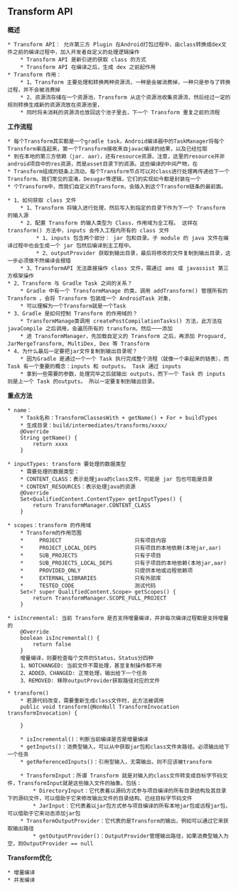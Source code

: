 
## Transform API ##

**概述**

	* Transform API： 允许第三方 Plugin 在Android打包过程中，由class转换成dex文件之前的编译过程中，加入开发者自定义的处理逻辑操作
		* Transform API 是新引进的获取 class 的方式
		* Transform API 在编译之后，生成 dex 之前起作用
	* Transform 作用：
		* 1、Transform 主要处理和转换两种资源流，一种是会被消费掉，一种只是参与了转换过程，并不会被消费掉
		* 2、资源流存储在一个资源池，Transform 从这个资源池收集资源流，然后经过一定的规则转换生成新的资源流放在资源池里，
		* 同时将未消耗的资源流也放回这个池子里去，下一个 Transform 重复之前的流程
		
**工作流程**

	* 每个Transform其实都是一个gradle task，Android编译器中的TaskManager将每个Transform串连起来，第一个Transform接收来自javac编译的结果，以及已经拉取
	* 到在本地的第三方依赖（jar. aar），还有resource资源，注意，这里的resource并非android项目中的res资源，而是asset目录下的资源。这些编译的中间产物，在
	* Transform组成的链条上流动，每个Transform节点可以对class进行处理再传递给下一个Transform。我们常见的混淆，Desugar等逻辑，它们的实现如今都是封装在一个
	* 个Transform中，而我们自定义的Transform，会插入到这个Transform链条的最前面。

	* 1、如何获取 class 文件
		* 1、Transform 将输入进行处理，然后写入到指定的目录下作为下一个 Transform 的输入源
		* 2、配置 Transform 的输入类型为 Class，作用域为全工程。 这样在 transform() 方法中，inputs 会传入工程内所有的 class 文件
			 * 1、inputs 包含两个部分： jar 包和目录。子 module 的 java 文件在编译过程中也会生成一个 jar 包然后编译到主工程中。
		 	 * 2、outputProvider 获取到输出目录，最后将修改的文件复制到输出目录，这一步必须做不然编译会报错
		* 3、TransformAPI 无法直接操作 class 文件，需通过 ams 或 javassist 第三方框架操作
	* 2、Transform 与 Gradle Task 之间的关系？
		* Gradle 中有一个 TransformManage 的类，调用 addTransform() 管理所有的 Transform ，会将 Transform 包装成一个 AndroidTask 对象，
		* 可以理解为一个Transform就是一个Task
	* 3、Gradle 是如何控制 Transform 的作用域的？
		* TransformManage类调用 createPostCompilationTasks() 方法，此方法在 javaCompile 之后调用，会遍历所有的 transform，然后一一添加
		* 进 TransformManager，先加载自定义的 Transform 之后，再添加 Proguard, JarMergeTransform, MultiDex, Dex 等 Transform
	* 4、为什么最后一定要把jar文件复制到输出目录呢？
		* 因为Gradle 是通过一个一个 Task 执行完成整个流程（就像一个串起来的链表），而Task 有一个重要的概念：inputs 和 outputs。 Task 通过 inputs
		* 拿到一些需要的参数，处理完毕之后就输出 outputs，而下一个 Task 的 inputs 则是上一个 Task 的outputs。 所以一定要复制到输出目录。

**重点方法**

	* name：
		* Task名称：TransformClassesWith + getName() + For + buildTypes
		* 生成目录：build/intermediates/transforms/xxxx/
	    @Override
	    String getName() {
	        return xxxx
	    }

	* inputTypes: transform 要处理的数据类型
		* 需要处理的数据类型：
		* CONTENT_CLASS：表示处理java的class文件，可能是 jar 包也可能是目录
		* CONTENT_RESOURCES：表示处理java的资源
		@Override
		Set<QualifiedContent.ContentType> getInputTypes() {
		    return TransformManager.CONTENT_CLASS
		}

	* scopes：transform 的作用域
		* Transform的作用范围
		*     PROJECT                       只有项目内容
		*     PROJECT_LOCAL_DEPS            只有项目的本地依赖(本地jar,aar)
		*     SUB_PROJECTS                  只有子项目
		*     SUB_PROJECTS_LOCAL_DEPS       只有子项目的本地依赖(本地jar,aar)
		*     PROVIDED_ONLY                 只提供本地或远程依赖项
		*     EXTERNAL_LIBRARIES            只有外部库
		*     TESTED_CODE                   测试代码
		Set<? super QualifiedContent.Scope> getScopes() {
		    return TransformManager.SCOPE_FULL_PROJECT
		}

	* isIncremental: 当前 Transform 是否支持增量编译，并非每次编译过程都是支持增量的
		@Override
		boolean isIncremental() {
		    return false
		}
		增量编译，则要检查每个文件的Status，Status分四种
		1、NOTCHANGED: 当前文件不需处理，甚至复制操作都不用
		2、ADDED、CHANGED: 正常处理，输出给下一个任务
		3、REMOVED: 移除outputProvider获取路径对应的文件

	* transform()
		* 若源代码改变，需要重新生成class文件时，此方法被调用
		public void transform(@NonNull TransformInvocation transformInvocation) {
			
		}
		
		* isIncremental()：判断当前编译是否是增量编译
		* getInputs()：消费型输入，可以从中获取jar包和class文件夹路径。必须输出给下一个任务
		* getReferencedInputs()：引用型输入，无需输出，则不应该被transform
		
		* TransformInput：所谓 Transform 就是对输入的class文件转变成目标字节码文件，TransformInput就是这些输入文件的抽象。包括：
			* DirectoryInput：它代表着以源码方式参与项目编译的所有目录结构及其目录下的源码文件，可以借助于它来修改输出文件的目录结构、已经目标字节码文件
			* JarInput：它代表着以jar包方式参与项目编译的所有本地jar包或远程jar包，可以借助于它来动态添加jar包
		* TransformOutputProvider：它代表的是Transform的输出，例如可以通过它来获取输出路径
			* getOutputProvider()：OutputProvider管理输出路径，如果消费型输入为空，则OutputProvider == null



**Transform优化**

	* 增量编译
	* 并发编译